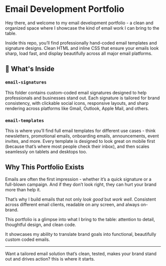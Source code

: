 # Email Development Portfolio

Hey there, and welcome to my email development portfolio - a clean and organized space where I showcase the kind of email work I can bring to the table.

Inside this repo, you’ll find professionally hand-coded email templates and signature designs. Clean HTML and inline CSS that ensure your emails look sharp, load fast, and display beautifully across all major email platforms.

## 📁 What's Inside

### `email-signatures`
This folder contains custom-coded email signatures designed to help professionals and businesses stand out. Each signature is tailored for brand consistency, with clickable social icons, responsive layouts, and sharp rendering across platforms like Gmail, Outlook, Apple Mail, and others.

### `email-templates`
This is where you’ll find full email templates for different use cases - think newsletters, promotional emails, onboarding emails, announcements, event invites, and more. Every template is designed to look great on mobile first (because that’s where most people check their inbox), and then scales seamlessly on tablets and desktops too.

## Why This Portfolio Exists

Emails are often the first impression - whether it’s a quick signature or a full-blown campaign. And if they don’t look right, they can hurt your brand more than help it.

That’s why I build emails that not only *look good* but *work well*. Consistent across different email clients, readable on any screen, and always on-brand.

This portfolio is a glimpse into what I bring to the table: attention to detail, thoughtful design, and clean code.

It showcases my ability to translate brand goals into functional, beautifully custom coded emails.


---

Want a tailored email solution that’s clean, tested, makes your brand stand out and drives action? this is where it starts.